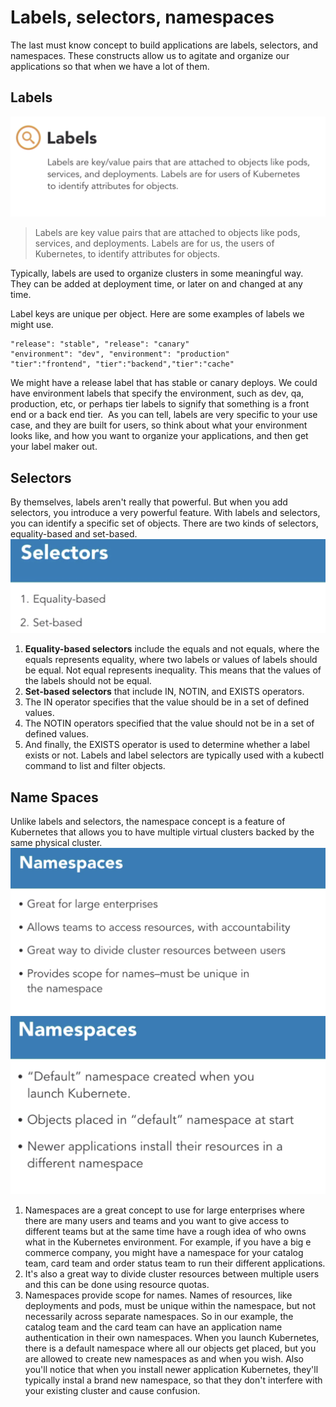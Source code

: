 # Labels, selectors, namespaces
The last must know concept to build applications are labels, selectors, and namespaces. These constructs allow us to agitate and organize our applications so that when we have a lot of them.
## Labels
<img src="images/What are labels.png" alt="What are labels?">

> Labels are key value pairs that are attached to objects like pods, services, and deployments. Labels are for us, the users of Kubernetes, to identify attributes for objects.

Typically, labels are used to organize clusters in some meaningful way. They can be added at deployment time, or later on and changed at any time.

Label keys are unique per object. Here are some examples of labels we might use.
```
"release": "stable", "release": "canary"
"environment": "dev", "environment": "production"
"tier":"frontend", "tier":"backend","tier":"cache"
```
We might have a release label that has stable or canary deploys. We could have environment labels that specify the environment, such as dev, qa, production, etc, or perhaps tier labels to signify that something is a front end or a back end tier. 
As you can tell, labels are very specific to your use case, and they are built for users, so think about what your environment looks like, and how you want to organize your applications, and then get your label maker out.
## Selectors
By themselves, labels aren't really that powerful. But when you add selectors, you introduce a very powerful feature. With labels and selectors, you can identify a specific set of objects.
There are two kinds of selectors, equality-based and set-based.
<img src="images/What are selectors.png" alt="Types of selectors">
1. **Equality-based selectors** include the equals and not equals, where the equals represents equality, where two labels or values of labels should be equal. Not equal represents inequality. This means that the values of the labels should not be equal.
2. **Set-based selectors** that include IN, NOTIN, and EXISTS operators.
1. The IN operator specifies that the value should be in a set of defined values.
2. The NOTIN operators specified that the value should not be in a set of defined values. 
3. And finally, the EXISTS operator is used to determine whether a label exists or not.
Labels and label selectors are typically used with a kubectl command to list and filter objects.

## Name Spaces
Unlike labels and selectors, the namespace concept is a feature of Kubernetes that allows you to have multiple virtual clusters backed by the same physical cluster.
<img src="images/Namespaces-1.png" alt="Namespaces1">
<img src="images/Namespaces-2.png" alt="Namespaces2">
1. Namespaces are a great concept to use for large enterprises where there are many users and teams and you want to give access to different teams but at the same time have a rough idea of who owns what in the Kubernetes environment. For example, if you have a big e commerce company, you might have a namespace for your catalog team, card team and order status team to run their different applications.
2. It's also a great way to divide cluster resources between multiple users and this can be done using resource quotas. 
3. Namespaces provide scope for names. Names of resources, like deployments and pods, must be unique within the namespace, but not necessarily across separate namespaces. So in our example, the catalog team and the card team can have an application name authentication in their own namespaces. When you launch Kubernetes, there is a default namespace where all our objects get placed, but you are allowed to create new namespaces as and when you wish.
Also you'll notice that when you install newer application Kubernetes, they'll typically instal a brand new namespace, so that they don't interfere with your existing cluster and cause confusion.
